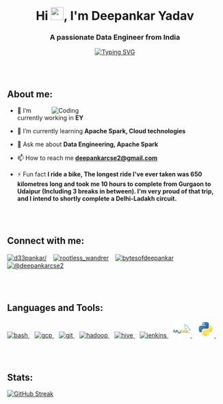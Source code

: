 <h1 align="center">Hi <img src = "https://raw.githubusercontent.com/aemmadi/aemmadi/master/wave.gif" width="30" height="30">, I'm Deepankar Yadav</h1>
<h3 align="center">A passionate Data Engineer from India</h3>

<p align="center">
<a href="https://git.io/typing-svg"><img src="https://readme-typing-svg.demolab.com?font=Fira+Code&pause=1000&center=true&width=435&lines=4%2B+years+of+industry+experience;Worked+in+BFSI%2C+Retail+%26+Life+Science+domains+of+DE;On+hands+exp+in+on-prem+%26+cloud" alt="Typing SVG" /></a>
</p>
<br><br>

<h2 align="left">About me:</h2>
<img align="right" alt="Coding" width="400" src="https://user-images.githubusercontent.com/42946492/216840869-fd38a37b-2443-4a45-bf51-87e2e2bebb77.gif">

- 🔭 I’m currently working in **EY**

- 🌱 I’m currently learning **Apache Spark, Cloud technologies**

- 💬 Ask me about **Data Engineering, Apache Spark**

- 📫 How to reach me **deepankarcse2@gmail.com**

- ⚡ Fun fact **I ride a bike, The longest ride I've ever taken was 650 kilometres long and took me 10 hours to complete from Gurgaon to Udaipur (Including 3 breaks in between). I'm very proud of that trip, and I intend to shortly complete a Delhi-Ladakh circuit.**

<br><br>
<h2 align="left">Connect with me:</h2>
<p align="left">
<a href="https://linkedin.com/in/d33pankar/" target="blank"><img align="center" src="https://user-images.githubusercontent.com/42946492/216838365-82a7ca90-e509-4bab-bac0-edcac389454d.svg" alt="d33pankar/" height="30" width="40" /></a> &nbsp;&nbsp;
<a href="https://instagram.com/rootless_wandrer" target="blank"><img align="center" src="https://user-images.githubusercontent.com/42946492/216838537-df007ee8-7b45-4a83-9df2-1f3d60f0fe41.svg" alt="rootless_wandrer" height="30" width="40" /></a> &nbsp;&nbsp;
<a href="https://hashnode.com/bytesofdeepankar" target="blank"><img align="center" src="https://raw.githubusercontent.com/rahuldkjain/github-profile-readme-generator/master/src/images/icons/Social/hashnode.svg" alt="bytesofdeepankar" height="30" width="40" /></a>
<a href="https://www.hackerearth.com/@deepankarcse2" target="blank"><img align="center" src="https://user-images.githubusercontent.com/42946492/216838539-64ad0b8b-fc37-4fdd-96b6-76bcec75d473.svg" alt="@deepankarcse2" height="30" width="40" /></a> &nbsp;&nbsp;
</p>

<br><br>
<h2 align="left">Languages and Tools:</h2>
<p align="left"> 
  <a href="https://www.gnu.org/software/bash/" target="_blank" rel="noreferrer"> <img src="https://user-images.githubusercontent.com/42946492/216838643-c7523963-71c4-4687-8d85-c36ff81811cc.svg" alt="bash" width="40" height="40" padding/> </a> &nbsp;&nbsp;
  <a href="https://cloud.google.com" target="_blank" rel="noreferrer"> <img src="https://www.vectorlogo.zone/logos/google_cloud/google_cloud-icon.svg" alt="gcp" width="40" height="40"/> </a> &nbsp;&nbsp;
  <a href="https://git-scm.com/" target="_blank" rel="noreferrer"> <img src="https://www.vectorlogo.zone/logos/git-scm/git-scm-icon.svg" alt="git" width="40" height="40"/> </a> &nbsp;&nbsp;
  <a href="https://hadoop.apache.org/" target="_blank" rel="noreferrer"> <img src="https://www.vectorlogo.zone/logos/apache_hadoop/apache_hadoop-icon.svg" alt="hadoop" width="40" height="40"/> </a> &nbsp;&nbsp;
  <a href="https://hive.apache.org/" target="_blank" rel="noreferrer"> <img src="https://www.vectorlogo.zone/logos/apache_hive/apache_hive-icon.svg" alt="hive" width="40" height="40"/> </a> &nbsp;&nbsp;
  <a href="https://www.jenkins.io" target="_blank" rel="noreferrer"> <img src="https://www.vectorlogo.zone/logos/jenkins/jenkins-icon.svg" alt="jenkins" width="40" height="40"/> </a> &nbsp;&nbsp;
  <a href="https://www.mysql.com/" target="_blank" rel="noreferrer"> <img src="https://raw.githubusercontent.com/devicons/devicon/master/icons/mysql/mysql-original-wordmark.svg" alt="mysql" width="40" height="40"/> </a> &nbsp;&nbsp;
  <a href="https://www.python.org" target="_blank" rel="noreferrer"> <img src="https://raw.githubusercontent.com/devicons/devicon/master/icons/python/python-original.svg" alt="python" width="40" height="40"/> </a> &nbsp;&nbsp;
</p>
<br><br>

<h2 align="left">Stats:</h2>

[![GitHub Streak](https://streak-stats.demolab.com?user=yadavDeepankar&theme=blue-green&hide_border=true&date_format=j%20M%5B%20Y%5D&mode=weekly)](https://git.io/streak-stats)



